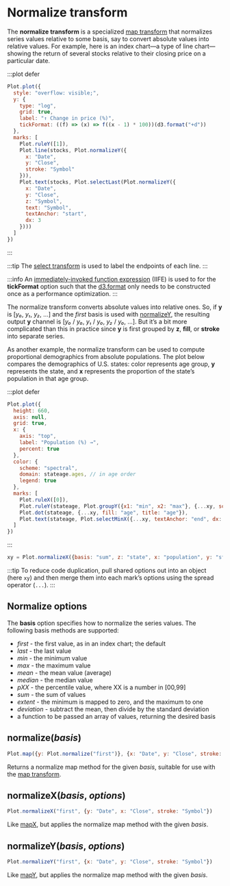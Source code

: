 <script setup>

import * as Plot from "@observablehq/plot";
import * as d3 from "d3";
import {shallowRef, onMounted} from "vue";

const stateage = shallowRef([]);
const stocks = shallowRef([]);
const xy = Plot.normalizeX({basis: "sum", z: "state", x: "population", y: "state"});

onMounted(() => {
  Promise.all([
    d3.csv("../data/aapl.csv", d3.autoType),
    d3.csv("../data/amzn.csv", d3.autoType),
    d3.csv("../data/goog.csv", d3.autoType),
    d3.csv("../data/ibm.csv", d3.autoType)
  ]).then((datas) => {
    stocks.value = d3.zip(["AAPL", "AMZN", "GOOG", "IBM"], datas).flatMap(([Symbol, data]) => data.map(d => ({Symbol, ...d})));
  });
  d3.csv("../data/us-population-state-age.csv", d3.autoType).then((data) => {
    const ages = data.columns.slice(1); // convert wide data to tidy data
    stateage.value = Object.assign(ages.flatMap(age => data.map((d) => ({state: d.name, age, population: d[age]}))), {ages});
  });
});

</script>

# Normalize transform

The **normalize transform** is a specialized [map transform](./map.md) that normalizes series values relative to some basis, say to convert absolute values into relative values. For example, here is an index chart—a type of line chart—showing the return of several stocks relative to their closing price on a particular date.

:::plot defer
```js
Plot.plot({
  style: "overflow: visible;",
  y: {
    type: "log",
    grid: true,
    label: "↑ Change in price (%)",
    tickFormat: ((f) => (x) => f((x - 1) * 100))(d3.format("+d"))
  },
  marks: [
    Plot.ruleY([1]),
    Plot.line(stocks, Plot.normalizeY({
      x: "Date",
      y: "Close",
      stroke: "Symbol"
    })),
    Plot.text(stocks, Plot.selectLast(Plot.normalizeY({
      x: "Date",
      y: "Close",
      z: "Symbol",
      text: "Symbol",
      textAnchor: "start",
      dx: 3
    })))
  ]
})
```
:::

:::tip
The [select transform](./select.md) is used to label the endpoints of each line.
:::

:::info
An [immediately-invoked function expression](https://developer.mozilla.org/en-US/docs/Glossary/IIFE) (IIFE) is used to for the **tickFormat** option such that the [d3.format](https://github.com/d3/d3-format) only needs to be constructed once as a performance optimization.
:::

The normalize transform converts absolute values into relative ones. So, if **y** is [*y₀*, *y₁*, *y₂*, …] and the *first* basis is used with [normalizeY](#normalizey-basis-options), the resulting output **y** channel is [*y₀* / *y₀*, *y₁* / *y₀*, *y₂* / *y₀*, …]. But it’s a bit more complicated than this in practice since **y** is first grouped by **z**, **fill**, or **stroke** into separate series.

As another example, the normalize transform can be used to compute proportional demographics from absolute populations. The plot below compares the demographics of U.S. states: color represents age group, **y** represents the state, and **x** represents the proportion of the state’s population in that age group.

:::plot defer
```js
Plot.plot({
  height: 660,
  axis: null,
  grid: true,
  x: {
    axis: "top",
    label: "Population (%) →",
    percent: true
  },
  color: {
    scheme: "spectral",
    domain: stateage.ages, // in age order
    legend: true
  },
  marks: [
    Plot.ruleX([0]),
    Plot.ruleY(stateage, Plot.groupY({x1: "min", x2: "max"}, {...xy, sort: {y: "x1"}})),
    Plot.dot(stateage, {...xy, fill: "age", title: "age"}),
    Plot.text(stateage, Plot.selectMinX({...xy, textAnchor: "end", dx: -6, text: "state"}))
  ]
})
```
:::

```js
xy = Plot.normalizeX({basis: "sum", z: "state", x: "population", y: "state"})
```

:::tip
To reduce code duplication, pull shared options out into an object (here `xy`) and then merge them into each mark’s options using the spread operator (`...`).
:::

## Normalize options

The **basis** option specifies how to normalize the series values. The following basis methods are supported:

* *first* - the first value, as in an index chart; the default
* *last* - the last value
* *min* - the minimum value
* *max* - the maximum value
* *mean* - the mean value (average)
* *median* - the median value
* *pXX* - the percentile value, where XX is a number in [00,99]
* *sum* - the sum of values
* *extent* - the minimum is mapped to zero, and the maximum to one
* *deviation* - subtract the mean, then divide by the standard deviation
* a function to be passed an array of values, returning the desired basis

## normalize(*basis*)

```js
Plot.map({y: Plot.normalize("first")}, {x: "Date", y: "Close", stroke: "Symbol"})
```

Returns a normalize map method for the given *basis*, suitable for use with the [map transform](./map.md).

## normalizeX(*basis*, *options*)

```js
Plot.normalizeX("first", {y: "Date", x: "Close", stroke: "Symbol"})
```

Like [mapX](./map.md#mapx-map-options), but applies the normalize map method with the given *basis*.

## normalizeY(*basis*, *options*)

```js
Plot.normalizeY("first", {x: "Date", y: "Close", stroke: "Symbol"})
```

Like [mapY](./map.md#mapy-map-options), but applies the normalize map method with the given *basis*.
